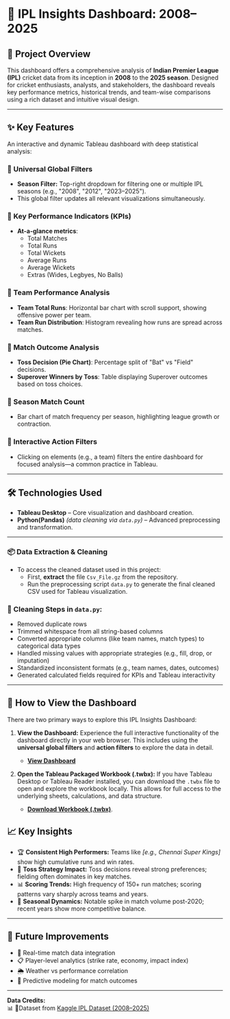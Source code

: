 # 🏏 IPL Insights Dashboard: 2008–2025

## 📌 Project Overview  
This dashboard offers a comprehensive analysis of **Indian Premier League (IPL)** cricket data from its inception in **2008** to the **2025 season**. Designed for cricket enthusiasts, analysts, and stakeholders, the dashboard reveals key performance metrics, historical trends, and team-wise comparisons using a rich dataset and intuitive visual design.

---



## ✨ Key Features  

An interactive and dynamic Tableau dashboard with deep statistical analysis:

### 🔹 Universal Global Filters
- **Season Filter:** Top-right dropdown for filtering one or multiple IPL seasons (e.g., "2008", "2012", "2023–2025").
- This global filter updates all relevant visualizations simultaneously.

### 🔹 Key Performance Indicators (KPIs)
- **At-a-glance metrics**:  
  - Total Matches  
  - Total Runs  
  - Total Wickets  
  - Average Runs  
  - Average Wickets  
  - Extras (Wides, Legbyes, No Balls)

### 🔹 Team Performance Analysis
- **Team Total Runs**: Horizontal bar chart with scroll support, showing offensive power per team.
- **Team Run Distribution**: Histogram revealing how runs are spread across matches.

### 🔹 Match Outcome Analysis
- **Toss Decision (Pie Chart)**: Percentage split of "Bat" vs "Field" decisions.
- **Superover Winners by Toss**: Table displaying Superover outcomes based on toss choices.

### 🔹 Season Match Count
- Bar chart of match frequency per season, highlighting league growth or contraction.

### 🔹 Interactive Action Filters
- Clicking on elements (e.g., a team) filters the entire dashboard for focused analysis—a common practice in Tableau.

---

## 🛠 Technologies Used

- **Tableau Desktop** – Core visualization and dashboard creation.
- **Python(Pandas)** *(data cleaning via `data.py`)* – Advanced preprocessing and transformation.

---



### 📦 Data Extraction & Cleaning

- To access the cleaned dataset used in this project:
  - First, **extract** the file `Csv_File.gz` from the repository.
  - Run the preprocessing script `data.py` to generate the final cleaned CSV used for Tableau visualization.

### 🧹 Cleaning Steps in `data.py`:
- Removed duplicate rows
- Trimmed whitespace from all string-based columns
- Converted appropriate columns (like team names, match types) to categorical data types
- Handled missing values with appropriate strategies (e.g., fill, drop, or imputation)
- Standardized inconsistent formats (e.g., team names, dates, outcomes)
- Generated calculated fields required for KPIs and Tableau interactivity

---






## 🔗 How to View the Dashboard

There are two primary ways to explore this IPL Insights Dashboard:

1.  **View the Dashboard:**
    Experience the full interactive functionality of the dashboard directly in your web browser. This includes using the **universal global filters** and **action filters** to explore the data in detail.
    * [**View Dashboard**](https://github.com/user-attachments/assets/8d5d4cef-f2a3-4525-afb0-3f3eccac2a7c)


2.  **Open the Tableau Packaged Workbook (.twbx):**
    If you have Tableau Desktop or Tableau Reader installed, you can download the `.twbx` file to open and explore the workbook locally. This allows for full access to the underlying sheets, calculations, and data structure.
    * [**Download Workbook (.twbx)**](IPL-Dashboard-2008-2025).
    

## 📈 Key Insights

- 🏆 **Consistent High Performers:** Teams like *[e.g., Chennai Super Kings]* show high cumulative runs and win rates.
- 🎯 **Toss Strategy Impact:** Toss decisions reveal strong preferences; fielding often dominates in key matches.
- 📊 **Scoring Trends:** High frequency of 150+ run matches; scoring patterns vary sharply across teams and years.
- 📅 **Seasonal Dynamics:** Notable spike in match volume post-2020; recent years show more competitive balance.

---

## 🔮 Future Improvements

- 🔄 Real-time match data integration  
- 📋 Player-level analytics (strike rate, economy, impact index)  
- 🌦 Weather vs performance correlation  
- 🤖 Predictive modeling for match outcomes  

---


**Data Credits:**  
📊 📂Dataset from [Kaggle IPL Dataset (2008–2025)](https://www.kaggle.com/datasets/chaitu20/ipl-dataset2008-2025/data)
